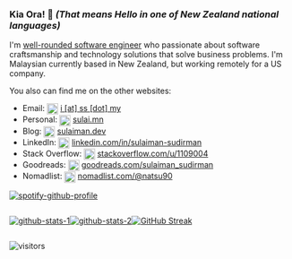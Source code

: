 ### Kia Ora! 👋 *(That means Hello in one of New Zealand national languages)*

I'm [well-rounded software engineer](https://1x.engineer/) who passionate about software craftsmanship and technology solutions that solve business problems. I'm Malaysian currently based in New Zealand, but working remotely for a US company.

You also can find me on the other websites:
- Email: <img align="center" src="https://cdn.jsdelivr.net/npm/simple-icons@v6/icons/gmail.svg" alt="email logo" height="20" width="20" /> [i [at] ss [dot] my](mailto:i@ss.my)
- Personal: <img align="center" src="https://cdn.jsdelivr.net/npm/simple-icons@v6/icons/superuser.svg" alt="wordpress logo" height="20" width="20" /> [sulai.mn](https://sulai.mn)
- Blog: <img align="center" src="https://cdn.jsdelivr.net/npm/simple-icons@v6/icons/wordpress.svg" alt="wordpress logo" height="20" width="20" /> [sulaiman.dev](https://sulaiman.dev)
- LinkedIn: <img align="center" src="https://cdn.jsdelivr.net/npm/simple-icons@v6/icons/linkedin.svg" alt="linkedin logo" height="20" width="20" /> [linkedin.com/in/sulaiman-sudirman](https://linkedin.com/in/sulaiman-sudirman)
- Stack Overflow: <img align="center" src="https://cdn.jsdelivr.net/npm/simple-icons@v6/icons/stackoverflow.svg" alt="stackoverflow logo" height="20" width="20" /> [stackoverflow.com/u/1109004](https://stackoverflow.com/u/1109004)
- Goodreads: <img align="center" src="https://cdn.jsdelivr.net/npm/simple-icons@v6/icons/goodreads.svg" alt="goodreads logo" height="20" width="20" /> [goodreads.com/sulaiman_sudirman](https://goodreads.com/sulaiman_sudirman)
- Nomadlist: <img align="center" src="https://cdn.jsdelivr.net/npm/simple-icons@v6/icons/yourtraveldottv.svg" alt="travel.tv logo" height="20" width="20" /> [nomadlist.com/@natsu90](https://nomadlist.com/@natsu90)

[![spotify-github-profile](https://spotify-github-profile.vercel.app/api/view?uid=natsu901&cover_image=true&theme=novatorem)](https://open.spotify.com/user/natsu901)

<!--
**natsu90/natsu90** is a ✨ _special_ ✨ repository because its `README.md` (this file) appears on your GitHub profile.

Here are some ideas to get you started:

- 🔭 I’m currently working on ...
- 🌱 I’m currently learning ...
- 👯 I’m looking to collaborate on ...
- 🤔 I’m looking for help with ...
- 💬 Ask me about ...
- 📫 How to reach me: ...
- 😄 Pronouns: ...
- ⚡ Fun fact: ...
-->

<div style="display: flex;">

[![github-stats-1](https://github-readme-stats.vercel.app/api/top-langs/?username=natsu90&hide_langs_below=1)](https://github.com/anuraghazra/github-readme-stats)
  
[![github-stats-2](https://github-readme-stats.vercel.app/api?username=natsu90&show_icons=true)](https://github.com/anuraghazra/github-readme-stats)

[![GitHub Streak](https://streak-stats.demolab.com?user=natsu90)](https://git.io/streak-stats)

</div>

![visitors](https://visitor-badge.laobi.icu/badge?page_id=natsu90)
